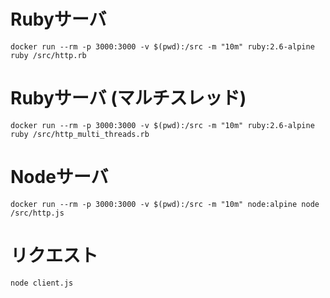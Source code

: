 # Rubyサーバ

```
docker run --rm -p 3000:3000 -v $(pwd):/src -m "10m" ruby:2.6-alpine ruby /src/http.rb
```

# Rubyサーバ (マルチスレッド)

```
docker run --rm -p 3000:3000 -v $(pwd):/src -m "10m" ruby:2.6-alpine ruby /src/http_multi_threads.rb
```

# Nodeサーバ

```
docker run --rm -p 3000:3000 -v $(pwd):/src -m "10m" node:alpine node /src/http.js
```

# リクエスト

```
node client.js
```
